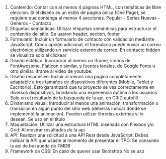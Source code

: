 1. Contenido: Contar con al menos 4 páginas HTML, con temáticas de libre elección.
Si el diseño es un estilo de página única (One Page), se requiere que contenga al
menos 4 secciones. Popular - Series Nuevas - Generos - Contacto
2. Etiquetas semánticas: Utilizar etiquetas semánticas para estructurar el contenido
del sitio. Se usaron header, section, footer
3. Formulario: Incluir un formulario de contacto con validación mediante JavaScript.
Como opción adicional, el formulario puede enviar un correo electrónico utilizando un
servicio externo de correo. En contacto hidden se visualiza solo al clickear
4. Diseño estético: Incorporar al menos un Iframe, íconos de FontAwesome, Flaticon o
similar, y fuentes locales, de Google Fonts u otro similar. Iframe al video de youtube.
5. Diseño responsive: Incluir al menos una página completamente adaptable a tres
tamaños de dispositivos diferentes (Mobile, Tablet y Escritorio). Esto garantizará que
tu proyecto se vea correctamente en diversos dispositivos, brindando una
experiencia óptima a los usuarios. Solo en el resultado de la busqueda de la api, en GRID autofill
6. Dinamismo visual: Introducir al menos una animación, transformación o transición
en algún punto del sitio web (deberás indicar dónde se implementó la animación). 
Pueden utilizar librerías externas si lo desean. Se uso en el titulo
7. Maquetación: Utilizar una estructura HTML diseñada con Flexbox y/o Grid. Al mostrar resultados de la api
8. API: Realizar una solicitud a una API Rest desde JavaScript. Debes indicar la API
que usaste al momento de presentar el TPO. Se consumio la api de busqueda de TMDB
9. Framework de CSS: En caso de querer usar Bootstrap No se uso
